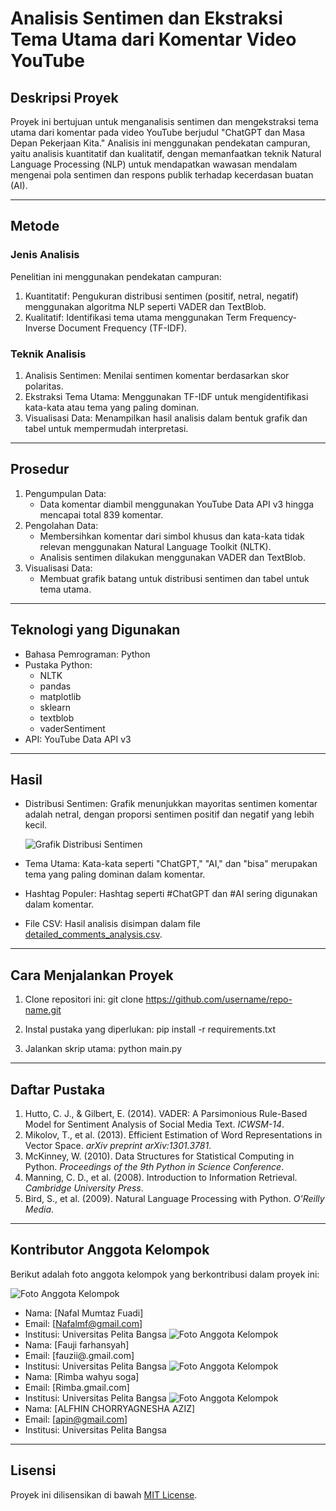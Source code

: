 # Analisis Sentimen dan Ekstraksi Tema Utama dari Komentar Video YouTube

## Deskripsi Proyek
Proyek ini bertujuan untuk menganalisis sentimen dan mengekstraksi tema utama dari komentar pada video YouTube berjudul "ChatGPT dan Masa Depan Pekerjaan Kita." Analisis ini menggunakan pendekatan campuran, yaitu analisis kuantitatif dan kualitatif, dengan memanfaatkan teknik Natural Language Processing (NLP) untuk mendapatkan wawasan mendalam mengenai pola sentimen dan respons publik terhadap kecerdasan buatan (AI).

---

## Metode

### Jenis Analisis
Penelitian ini menggunakan pendekatan campuran:
1. Kuantitatif: Pengukuran distribusi sentimen (positif, netral, negatif) menggunakan algoritma NLP seperti VADER dan TextBlob.
2. Kualitatif: Identifikasi tema utama menggunakan Term Frequency-Inverse Document Frequency (TF-IDF).

### Teknik Analisis
1. Analisis Sentimen: Menilai sentimen komentar berdasarkan skor polaritas.
2. Ekstraksi Tema Utama: Menggunakan TF-IDF untuk mengidentifikasi kata-kata atau tema yang paling dominan.
3. Visualisasi Data: Menampilkan hasil analisis dalam bentuk grafik dan tabel untuk mempermudah interpretasi.

---

## Prosedur
1. Pengumpulan Data:
   - Data komentar diambil menggunakan YouTube Data API v3 hingga mencapai total 839 komentar.
2. Pengolahan Data:
   - Membersihkan komentar dari simbol khusus dan kata-kata tidak relevan menggunakan Natural Language Toolkit (NLTK).
   - Analisis sentimen dilakukan menggunakan VADER dan TextBlob.
3. Visualisasi Data:
   - Membuat grafik batang untuk distribusi sentimen dan tabel untuk tema utama.

---

## Teknologi yang Digunakan
- Bahasa Pemrograman: Python
- Pustaka Python:
  - NLTK
  - pandas
  - matplotlib
  - sklearn
  - textblob
  - vaderSentiment
- API: YouTube Data API v3

---

## Hasil
- Distribusi Sentimen:
  Grafik menunjukkan mayoritas sentimen komentar adalah netral, dengan proporsi sentimen positif dan negatif yang lebih kecil.
  
  ![Grafik Distribusi Sentimen](sentiment_analysis.png)

- Tema Utama:
  Kata-kata seperti "ChatGPT," "AI," dan "bisa" merupakan tema yang paling dominan dalam komentar.
- Hashtag Populer:
  Hashtag seperti #ChatGPT dan #AI sering digunakan dalam komentar.
- File CSV:
  Hasil analisis disimpan dalam file [detailed_comments_analysis.csv](detailed_comments_analysis.csv).

---

## Cara Menjalankan Proyek
1. Clone repositori ini:
      git clone https://github.com/username/repo-name.git
   
2. Instal pustaka yang diperlukan:
      pip install -r requirements.txt
   
3. Jalankan skrip utama:
      python main.py
   

---

## Daftar Pustaka
1. Hutto, C. J., & Gilbert, E. (2014). VADER: A Parsimonious Rule-Based Model for Sentiment Analysis of Social Media Text. *ICWSM-14*.
2. Mikolov, T., et al. (2013). Efficient Estimation of Word Representations in Vector Space. *arXiv preprint arXiv:1301.3781*.
3. McKinney, W. (2010). Data Structures for Statistical Computing in Python. *Proceedings of the 9th Python in Science Conference*.
4. Manning, C. D., et al. (2008). Introduction to Information Retrieval. *Cambridge University Press*.
5. Bird, S., et al. (2009). Natural Language Processing with Python. *O'Reilly Media*.

---

## Kontributor Anggota Kelompok
Berikut adalah foto anggota kelompok yang berkontribusi dalam proyek ini:

![Foto Anggota Kelompok](image/nafal.jpg)
- Nama: [Nafal Mumtaz Fuadi]
- Email: [Nafalmf@gmail.com]
- Institusi: Universitas Pelita Bangsa
![Foto Anggota Kelompok](image/fauzi.jpg)
- Nama: [Fauji farhansyah]
- Email: [fauzii@.gmail.com]
- Institusi: Universitas Pelita Bangsa
![Foto Anggota Kelompok](image/rimba.jpg)
- Nama: [Rimba wahyu soga]
- Email: [Rimba.gmail.com]
- Institusi: Universitas Pelita Bangsa
![Foto Anggota Kelompok](image/apin.jpg)
- Nama: [ALFHIN CHORRYAGNESHA AZIZ]
- Email: [apin@gmail.com]
- Institusi: Universitas Pelita Bangsa
---

## Lisensi
Proyek ini dilisensikan di bawah [MIT License](LICENSE).
